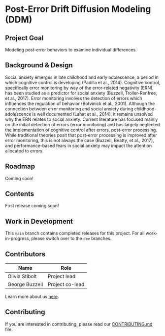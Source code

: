 # Post-Error Drift Diffusion Modeling (DDM)

## Project Goal
Modeling post-error behaviors to examine individual differences.


## Background & Design
Social anxiety emerges in late childhood and early adolescence, a period in which cognitive control is developing (Padilla et al., 2014). Cognitive control, specifically error monitoring by way of the error-related negativity (ERN), has been studied as a predictor for social anxiety (Buzzell, Troller-Renfree, et al., 2017). Error monitoring involves the detection of errors which influences the regulation of behavior (Botvinick et al., 2001). Although the connection between error monitoring and social anxiety during childhood-adolescence is well documented (Lahat et al., 2014), it remains unsolved why the ERN relates to social anxiety. Current literature has focused mainly on the initial detection of errors (error monitoring) and has largely neglected the implementation of cognitive control after errors, post-error processing. While traditional theories posit that post-error processing is improved after error monitoring, this is not always the case (Buzzell, Beatty, et al., 2017), and performance-based fears in social anxiety may impact the attention allocated to errors. 


## Roadmap
Coming soon!


## Contents
First release coming soon!


## Work in Development
This `main` branch contains completed releases for this project. For all work-in-progress, please switch over to the `dev` branches.


## Contributors
| Name | Role |
| ---  | ---  |
| Olivia Stibolt | Project lead |
| George Buzzell | Project co-lead |


Learn more about us [here](https://www.ndclab.com/people).


## Contributing
If you are interested in contributing, please read our [CONTRIBUTING.md](CONTRIBUTING.md) file.

